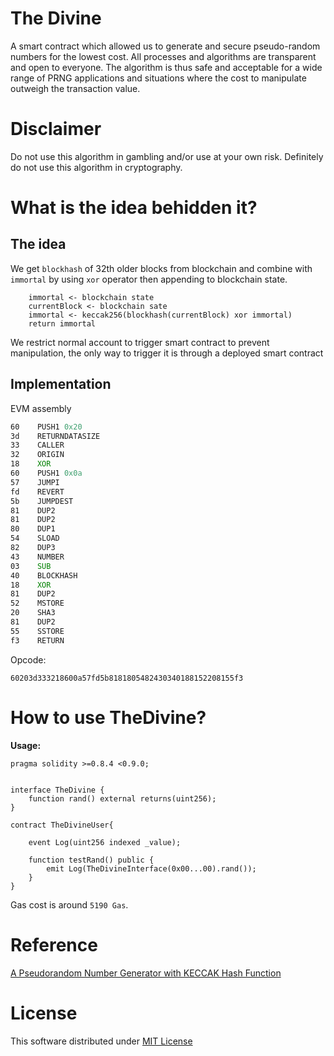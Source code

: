 # The Divine

A smart contract which allowed us to generate and secure pseudo-random numbers for the lowest cost. All processes and algorithms are transparent and open to everyone. The algorithm is thus safe and acceptable for a wide range of PRNG applications and situations where the cost to manipulate outweigh the transaction value.

# Disclaimer

Do not use this algorithm in gambling and/or use at your own risk. Definitely do not use this algorithm in cryptography.

# What is the idea behidden it?

## The idea

We get `blockhash` of 32th older blocks from blockchain and combine with `immortal` by using `xor` operator then appending to blockchain state.

```
    immortal <- blockchain state
    currentBlock <- blockchain sate
    immortal <- keccak256(blockhash(currentBlock) xor immortal)
    return immortal
```

We restrict normal account to trigger smart contract to prevent manipulation, the only way to trigger it is through a deployed smart contract

## Implementation

EVM assembly

```asm
60    PUSH1 0x20
3d    RETURNDATASIZE
33    CALLER
32    ORIGIN
18    XOR
60    PUSH1 0x0a
57    JUMPI
fd    REVERT
5b    JUMPDEST
81    DUP2
81    DUP2
80    DUP1
54    SLOAD
82    DUP3
43    NUMBER
03    SUB
40    BLOCKHASH
18    XOR
81    DUP2
52    MSTORE
20    SHA3
81    DUP2
55    SSTORE
f3    RETURN
```

Opcode:

```
60203d333218600a57fd5b8181805482430340188152208155f3
```

# How to use TheDivine?

**Usage:**

```
pragma solidity >=0.8.4 <0.9.0;


interface TheDivine {
    function rand() external returns(uint256);
}

contract TheDivineUser{

    event Log(uint256 indexed _value);

    function testRand() public {
        emit Log(TheDivineInterface(0x00...00).rand());
    }
}
```

Gas cost is around `5190 Gas`.

# Reference

[A Pseudorandom Number Generator with KECCAK Hash Function ](http://www.ijcee.org/papers/439-JE503.pdf)

# License

This software distributed under [MIT License](https://github.com/chiro-hiro/thedivine/blob/master/LICENSE)
